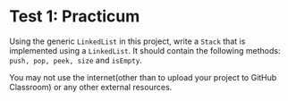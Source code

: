 # Test 1: Practicum

Using the generic `LinkedList` in this project, write a `Stack` that is implemented using a `LinkedList`. It should contain the following methods: `push, pop, peek, size` and `isEmpty`.

 You may not use the internet(other than to upload your project to GitHub Classroom) or any other external resources. 
